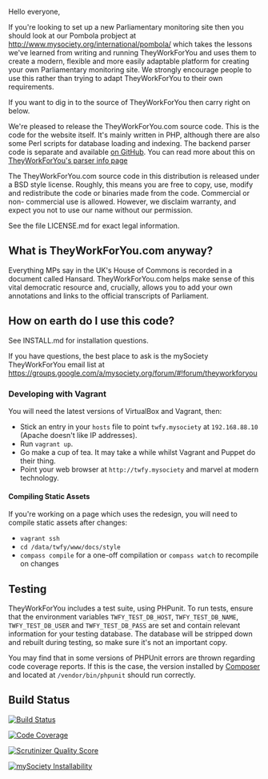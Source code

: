Hello everyone,

If you're looking to set up a new Parliamentary monitoring site then you
should look at our Pombola probject at
http://www.mysociety.org/international/pombola/ which takes the lessons
we've learned from writing and running TheyWorkForYou and uses them to
create a modern, flexible and more easily adaptable platform for
creating your own Parliamentary monitoring site. We strongly encourage
people to use this rather than trying to adapt TheyWorkForYou to their
own requirements.

If you want to dig in to the source of TheyWorkForYou then carry right
on below.

We're pleased to release the TheyWorkForYou.com source code. This is the code
for the website itself. It's mainly written in PHP, although there are also some
Perl scripts for database loading and indexing. The backend parser code is
separate and available [on GitHub](https://github.com/mysociety/parlparse). You
can read more about this on
[TheyWorkForYou's parser info page](http://parser.theyworkforyou.com/parser.html)

The TheyWorkForYou.com source code in this distribution is released under a BSD
style license. Roughly, this means you are free to copy, use, modify and
redistribute the code or binaries made from the code. Commercial or non-
commercial use is allowed. However, we disclaim warranty, and expect you not to
use our name without our permission.

See the file LICENSE.md for exact legal information.

## What is TheyWorkForYou.com anyway?

Everything MPs say in the UK's House of Commons is recorded in a document called
Hansard. TheyWorkForYou.com helps make sense of this vital democratic resource
and, crucially, allows you to add your own annotations and links to the official
transcripts of Parliament.

## How on earth do I use this code?

See INSTALL.md for installation questions.

If you have questions, the best place to ask is the mySociety TheyWorkForYou email list at https://groups.google.com/a/mysociety.org/forum/#!forum/theyworkforyou

### Developing with Vagrant

You will need the latest versions of VirtualBox and Vagrant, then:

* Stick an entry in your `hosts` file to point `twfy.mysociety` at `192.168.88.10` (Apache doesn't like IP addresses).
* Run `vagrant up`.
* Go make a cup of tea. It may take a while whilst Vagrant and Puppet do their thing.
* Point your web browser at `http://twfy.mysociety` and marvel at modern technology.

#### Compiling Static Assets

If you're working on a page which uses the redesign, you will need to compile
static assets after changes:

* `vagrant ssh`
* `cd /data/twfy/www/docs/style`
* `compass compile` for a one-off compilation or `compass watch` to recompile on changes

## Testing

TheyWorkForYou includes a test suite, using PHPunit. To run tests, ensure that
the environment variables `TWFY_TEST_DB_HOST`, `TWFY_TEST_DB_NAME`,
`TWFY_TEST_DB_USER` and `TWFY_TEST_DB_PASS` are set and contain relevant
information for your testing database. The database will be stripped down and
rebuilt during testing, so make sure it's not an important copy.

You may find that in some versions of PHPUnit errors are thrown regarding code
coverage reports. If this is the case, the version installed by [Composer](http://getcomposer.org/)
and located at `/vendor/bin/phpunit` should run correctly.

## Build Status

[![Build Status](https://img.shields.io/travis/mysociety/theyworkforyou.svg)](https://travis-ci.org/mysociety/theyworkforyou)

[![Code Coverage](https://img.shields.io/scrutinizer/coverage/g/mysociety/theyworkforyou.svg)](https://scrutinizer-ci.com/g/mysociety/theyworkforyou/)

[![Scrutinizer Quality Score](https://img.shields.io/scrutinizer/g/mysociety/theyworkforyou.svg)](https://scrutinizer-ci.com/g/mysociety/theyworkforyou/)

[![mySociety Installability](http://img.shields.io/badge/installability-bronze-8c7853.svg)](http://mysociety.github.io/installation-standards.html)
